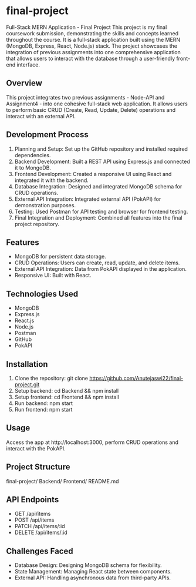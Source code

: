 # final-project
Full-Stack MERN Application - Final Project
This project is my final coursework submission, demonstrating the skills and concepts learned
throughout the course. It is a full-stack application built using the MERN (MongoDB, Express, React,
Node.js) stack. The project showcases the integration of previous assignments into one
comprehensive application that allows users to interact with the database through a user-friendly
front-end interface.

Overview
--------
This project integrates two previous assignments - Node-API and Assignment4 - into one cohesive
full-stack web application. It allows users to perform basic CRUD (Create, Read, Update, Delete)
operations and interact with an external API.

Development Process
-------------------
1. Planning and Setup: Set up the GitHub repository and installed required dependencies.
2. Backend Development: Built a REST API using Express.js and connected it to MongoDB.
3. Frontend Development: Created a responsive UI using React and integrated it with the backend.
4. Database Integration: Designed and integrated MongoDB schema for CRUD operations.
5. External API Integration: Integrated external API (PokAPI) for demonstration purposes.
6. Testing: Used Postman for API testing and browser for frontend testing.
7. Final Integration and Deployment: Combined all features into the final project repository.

Features
--------
- MongoDB for persistent data storage.
- CRUD Operations: Users can create, read, update, and delete items.
- External API Integration: Data from PokAPI displayed in the application.
- Responsive UI: Built with React.

Technologies Used
-----------------
- MongoDB
- Express.js
- React.js
- Node.js
- Postman
- GitHub
- PokAPI

Installation
------------
1. Clone the repository: git clone https://github.com/Anutejaswi22/final-project.git
2. Setup backend: cd Backend && npm install
3. Setup frontend: cd Frontend && npm install
4. Run backend: npm start
5. Run frontend: npm start

Usage
-----
Access the app at http://localhost:3000, perform CRUD operations and interact with the PokAPI.

Project Structure
-----------------
final-project/
Backend/
Frontend/
README.md

API Endpoints
-------------
- GET /api/items
- POST /api/items
- PATCH /api/items/:id
- DELETE /api/items/:id

Challenges Faced
----------------
- Database Design: Designing MongoDB schema for flexibility.
- State Management: Managing React state between components.
- External API: Handling asynchronous data from third-party APIs.